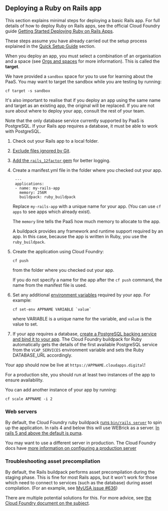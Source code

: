 ## Deploying a Ruby on Rails app

This section explains minimal steps for deploying a basic Rails app. For full details of how to deploy Ruby on Rails apps, see the official Cloud Foundry guide [Getting Started Deploying Ruby on Rails Apps](http://docs.cloudfoundry.org/buildpacks/ruby/gsg-ror.html). 


These steps assume you have already carried out the setup process explained in the [Quick Setup Guide](/getting_started/quick_setup_guide) section.

When you deploy an app, you must select a combination of an organisation and a space (see [Orgs and spaces](/deploying_apps/orgs_spaces_targets) for more information). This is called the **target**.

We have provided a ``sandbox`` space for you to use for learning about the PaaS. You may want to target the sandbox while you are testing by running:

``cf target -s sandbox``

It's also important to realise that if you deploy an app using the same name and target as an existing app, the original will be replaced. If you are not sure about where to deploy your app, consult the rest of your team.

Note that the only database service currently supported by PaaS is PostgreSQL. If your Rails app requires a database, it must be able to work with PostgreSQL.

1. Check out your Rails app to a local folder.

1. [Exclude files ignored by Git](/deploying_apps/excluding_files/).

1. [Add the `rails_12factor` gem](https://github.com/heroku/rails_12factor#install) for better logging.

1. Create a manifest.yml file in the folder where you checked out your app.

        ---
        applications:
        - name: my-rails-app
          memory: 256M
          buildpack: ruby_buildpack

    Replace ``my-rails-app`` with a unique name for your app. (You can use ``cf apps`` to see apps which already exist).

    The `memory` line tells the PaaS how much memory to allocate to the app.

    A buildpack provides any framework and runtime support required by an app. In this case, because the app is written in Ruby, you use the ``ruby_buildpack``.

1. Create the application using Cloud Foundry:

    ```
    cf push  
    ```

    from the folder where you checked out your app.

    If you do not specify a name for the app after the ``cf push`` command, the name from the manifest file is used.

1. Set any additional [environment variables](//deploying_apps/#setting-environment-variables/) required by your app. For example:

    ```
    cf set-env APPNAME VARIABLE `value`
    ```

    where VARIABLE is a unique name for the variable, and `value` is the value to set.

1. If your app requires a database, [create a PostgreSQL backing service and bind it to your app](/deploying_services/postgres/). 
    The Cloud Foundry buildpack for Ruby automatically gets the details of the first available PostgreSQL service from the ``VCAP_SERVICES`` environment variable and sets the Ruby DATABASE_URL accordingly.

Your app should now be live at `https://APPNAME.cloudapps.digital`!

For a production site, you should run at least two instances of the app to ensure availability.

You can add another instance of your app by running:

``cf scale APPNAME -i 2``

### Web servers

By default, the Cloud Foundry ruby buildpack [runs `bin/rails server`][cf-buildpack-rails]
to spin up the application. In rails 4 and below this will use WEBrick as a
server. [In rails 5 and above the default is
puma](http://guides.rubyonrails.org/getting_started.html#starting-up-the-web-server).

You may want to use a different server in production. The Cloud Foundry docs have
[more information on configuring a production server][cf-docs-prodserver]

[cf-buildpack-rails]: https://github.com/cloudfoundry/ruby-buildpack/blob/1f0ac3ce10866390d161c3f27e71d64890859454/lib/language_pack/rails4.rb#L27
[cf-docs-prodserver]: https://docs.cloudfoundry.org/buildpacks/prod-server.html

### Troubleshooting asset precompilation

By default, the Rails buildpack performs asset precompilation during the staging phase. This is fine for
most Rails apps, but it won't work for those which need to connect to services (such as the database)
during asset compilation. (For an example, see [MyUSA issue #636](https://github.com/18F/myusa/issues/636))

There are multiple potential solutions for this. For more advice, see
[the Cloud Foundry document on the subject](https://docs.cloudfoundry.org/buildpacks/ruby/ruby-tips.html#precompile).
